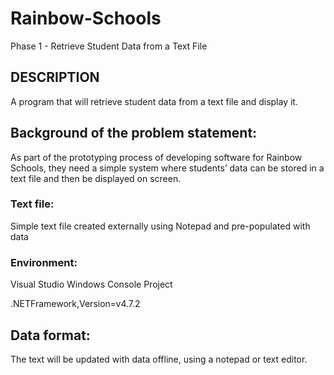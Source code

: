 # Rainbow-Schools
Phase 1 - Retrieve Student Data from a Text File

## DESCRIPTION

A program that will retrieve student data from a text file and display it.

## Background of the problem statement:

As part of the prototyping process of developing software for Rainbow Schools, they need a simple system where students’ data can be stored in a text file and then be displayed on screen.

### Text file: 
Simple text file created externally using Notepad and pre-populated with data

### Environment:
Visual Studio Windows Console Project

.NETFramework,Version=v4.7.2

## Data format:

The text will be updated with data offline, using a notepad or text editor.